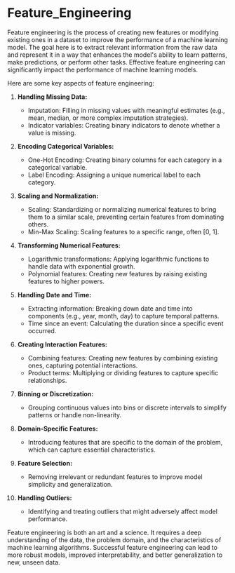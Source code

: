 # Feature_Engineering
Feature engineering is the process of creating new features or modifying existing ones in a dataset to improve the performance of a machine learning model. The goal here is to extract relevant information from the raw data and represent it in a way that enhances the model's ability to learn patterns, make predictions, or perform other tasks. 
Effective feature engineering can significantly impact the performance of machine learning models.

Here are some key aspects of feature engineering:

1. **Handling Missing Data:**
   - Imputation: Filling in missing values with meaningful estimates (e.g., mean, median, or more complex imputation strategies).
   - Indicator variables: Creating binary indicators to denote whether a value is missing.

2. **Encoding Categorical Variables:**
   - One-Hot Encoding: Creating binary columns for each category in a categorical variable.
   - Label Encoding: Assigning a unique numerical label to each category.

3. **Scaling and Normalization:**
   - Scaling: Standardizing or normalizing numerical features to bring them to a similar scale, preventing certain features from dominating others.
   - Min-Max Scaling: Scaling features to a specific range, often [0, 1].

4. **Transforming Numerical Features:**
   - Logarithmic transformations: Applying logarithmic functions to handle data with exponential growth.
   - Polynomial features: Creating new features by raising existing features to higher powers.

5. **Handling Date and Time:**
   - Extracting information: Breaking down date and time into components (e.g., year, month, day) to capture temporal patterns.
   - Time since an event: Calculating the duration since a specific event occurred.

6. **Creating Interaction Features:**
   - Combining features: Creating new features by combining existing ones, capturing potential interactions.
   - Product terms: Multiplying or dividing features to capture specific relationships.

7. **Binning or Discretization:**
   - Grouping continuous values into bins or discrete intervals to simplify patterns or handle non-linearity.

8. **Domain-Specific Features:**
   - Introducing features that are specific to the domain of the problem, which can capture essential characteristics.

9. **Feature Selection:**
   - Removing irrelevant or redundant features to improve model simplicity and generalization.

10. **Handling Outliers:**
    - Identifying and treating outliers that might adversely affect model performance.

Feature engineering is both an art and a science. It requires a deep understanding of the data, the problem domain, and the characteristics of machine learning algorithms. Successful feature engineering can lead to more robust models, improved interpretability, and better generalization to new, unseen data.
